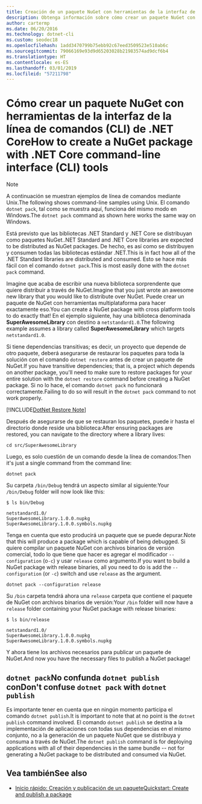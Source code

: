 ```yaml
---
title: Creación de un paquete NuGet con herramientas de la interfaz de la línea de comandos (CLI) de .NET Core
description: Obtenga información sobre cómo crear un paquete NuGet con el comando "dotnet pack".
author: cartermp
ms.date: 06/20/2016
ms.technology: dotnet-cli
ms.custom: seodec18
ms.openlocfilehash: 1add3470799b75ebb92c67eed3509523e510ab6c
ms.sourcegitcommit: 79066169e93d9d65203028b21983574ad9dcf6b4
ms.translationtype: HT
ms.contentlocale: es-ES
ms.lasthandoff: 03/01/2019
ms.locfileid: "57211798"
---
```

# <a name="how-to-create-a-nuget-package-with-net-core-command-line-interface-cli-tools"></a><span data-ttu-id="ca03a-103">Cómo crear un paquete NuGet con herramientas de la interfaz de la línea de comandos (CLI) de .NET Core</span><span class="sxs-lookup"><span data-stu-id="ca03a-103">How to create a NuGet package with .NET Core command-line interface (CLI) tools</span></span>

> [!NOTE]
> <span data-ttu-id="ca03a-104">A continuación se muestran ejemplos de línea de comandos mediante Unix.</span><span class="sxs-lookup"><span data-stu-id="ca03a-104">The following shows command-line samples using Unix.</span></span> <span data-ttu-id="ca03a-105">El comando `dotnet pack`, tal como se muestra aquí, funciona del mismo modo en Windows.</span><span class="sxs-lookup"><span data-stu-id="ca03a-105">The `dotnet pack` command as shown here works the same way on Windows.</span></span>

<span data-ttu-id="ca03a-106">Está previsto que las bibliotecas .NET Standard y .NET Core se distribuyan como paquetes NuGet.</span><span class="sxs-lookup"><span data-stu-id="ca03a-106">.NET Standard and .NET Core libraries are expected to be distributed as NuGet packages.</span></span> <span data-ttu-id="ca03a-107">De hecho, es así como se distribuyen y consumen todas las bibliotecas estándar .NET.</span><span class="sxs-lookup"><span data-stu-id="ca03a-107">This is in fact how all of the .NET Standard libraries are distributed and consumed.</span></span> <span data-ttu-id="ca03a-108">Esto se hace más fácil con el comando `dotnet pack`.</span><span class="sxs-lookup"><span data-stu-id="ca03a-108">This is most easily done with the `dotnet pack` command.</span></span>

<span data-ttu-id="ca03a-109">Imagine que acaba de escribir una nueva biblioteca sorprendente que quiere distribuir a través de NuGet.</span><span class="sxs-lookup"><span data-stu-id="ca03a-109">Imagine that you just wrote an awesome new library that you would like to distribute over NuGet.</span></span> <span data-ttu-id="ca03a-110">Puede crear un paquete de NuGet con herramientas multiplataforma para hacer exactamente eso.</span><span class="sxs-lookup"><span data-stu-id="ca03a-110">You can create a NuGet package with cross platform tools to do exactly that!</span></span> <span data-ttu-id="ca03a-111">En el ejemplo siguiente, hay una biblioteca denominada **SuperAwesomeLibrary** con destino a `netstandard1.0`.</span><span class="sxs-lookup"><span data-stu-id="ca03a-111">The following example assumes a library called **SuperAwesomeLibrary** which targets `netstandard1.0`.</span></span>

<span data-ttu-id="ca03a-112">Si tiene dependencias transitivas; es decir, un proyecto que depende de otro paquete, deberá asegurarse de restaurar los paquetes para toda la solución con el comando `dotnet restore` antes de crear un paquete de NuGet.</span><span class="sxs-lookup"><span data-stu-id="ca03a-112">If you have transitive dependencies; that is, a project which depends on another package, you'll need to make sure to restore packages for your entire solution with the `dotnet restore` command before creating a NuGet package.</span></span> <span data-ttu-id="ca03a-113">Si no lo hace, el comando `dotnet pack` no funcionará correctamente.</span><span class="sxs-lookup"><span data-stu-id="ca03a-113">Failing to do so will result in the `dotnet pack` command to not work properly.</span></span>

[!INCLUDE[DotNet Restore Note](~/includes/dotnet-restore-note.md)]

<span data-ttu-id="ca03a-114">Después de asegurarse de que se restauran los paquetes, puede ir hasta el directorio donde reside una biblioteca:</span><span class="sxs-lookup"><span data-stu-id="ca03a-114">After ensuring packages are restored, you can navigate to the directory where a library lives:</span></span>

```console
cd src/SuperAwesomeLibrary
```

<span data-ttu-id="ca03a-115">Luego, es solo cuestión de un comando desde la línea de comandos:</span><span class="sxs-lookup"><span data-stu-id="ca03a-115">Then it's just a single command from the command line:</span></span>

```console
dotnet pack
```

<span data-ttu-id="ca03a-116">Su carpeta `/bin/Debug` tendrá un aspecto similar al siguiente:</span><span class="sxs-lookup"><span data-stu-id="ca03a-116">Your `/bin/Debug` folder will now look like this:</span></span>

```console
$ ls bin/Debug

netstandard1.0/
SuperAwesomeLibrary.1.0.0.nupkg
SuperAwesomeLibrary.1.0.0.symbols.nupkg
```

<span data-ttu-id="ca03a-117">Tenga en cuenta que esto producirá un paquete que se puede depurar.</span><span class="sxs-lookup"><span data-stu-id="ca03a-117">Note that this will produce a package which is capable of being debugged.</span></span> <span data-ttu-id="ca03a-118">Si quiere compilar un paquete NuGet con archivos binarios de versión comercial, todo lo que tiene que hacer es agregar el modificador `--configuration` (o`-c`) y usar `release` como argumento.</span><span class="sxs-lookup"><span data-stu-id="ca03a-118">If you want to build a NuGet package with release binaries, all you need to do is add the `--configuration` (or `-c`) switch and use `release` as the argument.</span></span>

```console
dotnet pack --configuration release
```

<span data-ttu-id="ca03a-119">Su `/bin` carpeta tendrá ahora una `release` carpeta que contiene el paquete de NuGet con archivos binarios de versión:</span><span class="sxs-lookup"><span data-stu-id="ca03a-119">Your `/bin` folder will now have a `release` folder containing your NuGet package with release binaries:</span></span>

```console
$ ls bin/release

netstandard1.0/
SuperAwesomeLibrary.1.0.0.nupkg
SuperAwesomeLibrary.1.0.0.symbols.nupkg
```

<span data-ttu-id="ca03a-120">Y ahora tiene los archivos necesarios para publicar un paquete de NuGet.</span><span class="sxs-lookup"><span data-stu-id="ca03a-120">And now you have the necessary files to publish a NuGet package!</span></span>

## <a name="dont-confuse-dotnet-pack-with-dotnet-publish"></a><span data-ttu-id="ca03a-121">`dotnet pack`No confunda `dotnet publish` con</span><span class="sxs-lookup"><span data-stu-id="ca03a-121">Don't confuse `dotnet pack` with `dotnet publish`</span></span>

<span data-ttu-id="ca03a-122">Es importante tener en cuenta que en ningún momento participa el comando `dotnet publish`.</span><span class="sxs-lookup"><span data-stu-id="ca03a-122">It is important to note that at no point is the `dotnet publish` command involved.</span></span> <span data-ttu-id="ca03a-123">El comando `dotnet publish` se destina a la implementación de aplicaciones con todas sus dependencias en el mismo conjunto, no a la generación de un paquete NuGet que se distribuya y consuma a través de NuGet.</span><span class="sxs-lookup"><span data-stu-id="ca03a-123">The `dotnet publish` command is for deploying applications with all of their dependencies in the same bundle -- not for generating a NuGet package to be distributed and consumed via NuGet.</span></span>

## <a name="see-also"></a><span data-ttu-id="ca03a-124">Vea también</span><span class="sxs-lookup"><span data-stu-id="ca03a-124">See also</span></span>

- [<span data-ttu-id="ca03a-125">Inicio rápido: Creación y publicación de un paquete</span><span class="sxs-lookup"><span data-stu-id="ca03a-125">Quickstart: Create and publish a package</span></span>](/nuget/quickstart/create-and-publish-a-package-using-the-dotnet-cli)